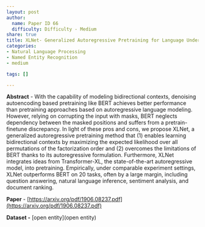 ```yaml
---
layout: post
author:
  name: Paper ID 66
  difficulty: Difficulty - Medium
share: true
title: XLNet- Generalized Autoregressive Pretraining for Language Understanding
categories:
- Natural Language Processing
- Named Entity Recognition
- medium

tags: []

---
```

**Abstract** - With the capability of modeling bidirectional contexts, denoising autoencoding based pretraining like BERT achieves better performance than pretraining approaches based on autoregressive language modeling. However, relying on corrupting the input with masks, BERT neglects dependency between the masked positions and suffers from a pretrain-finetune discrepancy. In light of these pros and cons, we propose XLNet, a generalized autoregressive pretraining method that (1) enables learning bidirectional contexts by maximizing the expected likelihood over all permutations of the factorization order and (2) overcomes the limitations of BERT thanks to its autoregressive formulation. Furthermore, XLNet integrates ideas from Transformer-XL, the state-of-the-art autoregressive model, into pretraining. Empirically, under comparable experiment settings, XLNet outperforms BERT on 20 tasks, often by a large margin, including question answering, natural language inference, sentiment analysis, and document ranking.

**Paper** - [https://arxiv.org/pdf/1906.08237.pdf](https://arxiv.org/pdf/1906.08237.pdf)

**Dataset -** [open entity](open entity)
    